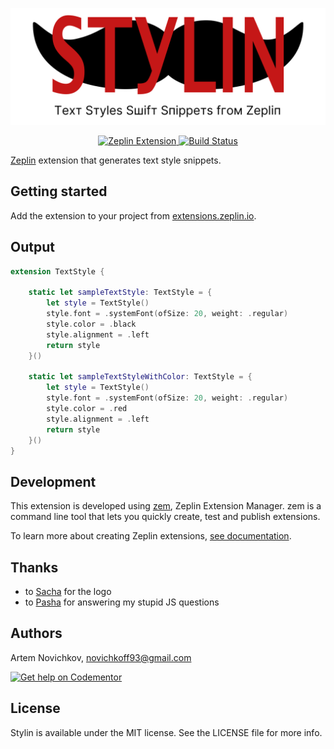 <p align="center">
    <img src=".github/stylin.png" width="528" max-width="90%" alt="Stylin" />
</p>

<p align="center">
    <a href="https://extensions.zeplin.io/artemnovichkov/stylin">
        <img src="https://img.shields.io/badge/zeplin-extension-ffbe12.svg?style=flat" alt="Zeplin Extension" />
    </a>
    <a href="https://travis-ci.org/artemnovichkov/stylin">
        <img src="https://travis-ci.org/artemnovichkov/stylin.svg?branch=master" alt="Build Status" />
    </a>
</p>

[Zeplin](https://zeplin.io) extension that generates text style snippets.

## Getting started

Add the extension to your project from [extensions.zeplin.io](extensions.zeplin.io).

## Output

```swift
extension TextStyle {

    static let sampleTextStyle: TextStyle = {
        let style = TextStyle()
        style.font = .systemFont(ofSize: 20, weight: .regular)
        style.color = .black
        style.alignment = .left
        return style
    }()

    static let sampleTextStyleWithColor: TextStyle = {
        let style = TextStyle()
        style.font = .systemFont(ofSize: 20, weight: .regular)
        style.color = .red
        style.alignment = .left
        return style
    }()
}
```

## Development

This extension is developed using [zem](https://github.com/zeplin/zem), Zeplin Extension Manager. zem is a command line tool that lets you quickly create, test and publish extensions.

To learn more about creating Zeplin extensions, [see documentation](https://github.com/zeplin/zeplin-extension-documentation).

## Thanks

- to [Sacha](https://t.me/Yahujik) for the logo
- to [Pasha](https://t.me/l_okk) for answering my stupid JS questions

## Authors

Artem Novichkov, novichkoff93@gmail.com

[![Get help on Codementor](https://cdn.codementor.io/badges/get_help_github.svg)](https://www.codementor.io/artemnovichkov?utm_source=github&utm_medium=button&utm_term=artemnovichkov&utm_campaign=github)

## License

Stylin is available under the MIT license. See the LICENSE file for more info.
